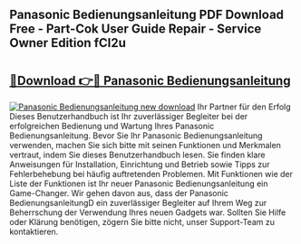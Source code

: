 ## Panasonic Bedienungsanleitung PDF Download Free - Part-Cok User Guide Repair - Service Owner Edition fCI2u

# <h2><a href="http://df2k6j.blite.top/?on=Panasonic+Bedienungsanleitung">🔗Download 👉🔴 Panasonic Bedienungsanleitung</a></h2>

[![Panasonic Bedienungsanleitung new download](https://i.imgur.com/lujVjoI.png)](http://df2k6j.blite.top/?on=Panasonic+Bedienungsanleitung)
Ihr Partner für den Erfolg Dieses Benutzerhandbuch ist Ihr zuverlässiger Begleiter bei der erfolgreichen Bedienung und Wartung Ihres Panasonic Bedienungsanleitung. Bevor Sie Ihr Panasonic Bedienungsanleitung verwenden, machen Sie sich bitte mit seinen Funktionen und Merkmalen vertraut, indem Sie dieses Benutzerhandbuch lesen. Sie finden klare Anweisungen für Installation, Einrichtung und Betrieb sowie Tipps zur Fehlerbehebung bei häufig auftretenden Problemen. Mit Funktionen wie der Liste der Funktionen ist Ihr neuer Panasonic Bedienungsanleitung ein Game-Changer. Wir gehen davon aus, dass der Panasonic BedienungsanleitungD ein zuverlässiger Begleiter auf Ihrem Weg zur Beherrschung der Verwendung Ihres neuen Gadgets war. Sollten Sie Hilfe oder Klärung benötigen, zögern Sie bitte nicht, unser Support-Team zu kontaktieren.
